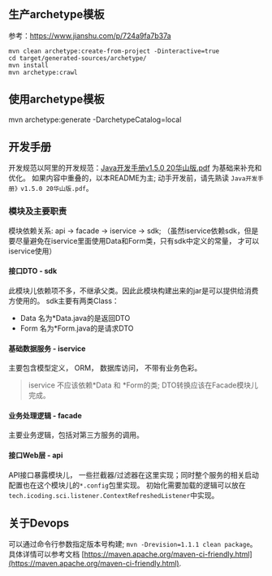 ## 生产archetype模板
参考：https://www.jianshu.com/p/724a9fa7b37a
```
mvn clean archetype:create-from-project -Dinteractive=true
cd target/generated-sources/archetype/
mvn install
mvn archetype:crawl
```

## 使用archetype模板
mvn archetype:generate -DarchetypeCatalog=local



## 开发手册
开发规范以阿里的开发规范：[Java开发手册v1.5.0 20华山版.pdf](http://tech.jiu-shu.com/Work-Related/Java-v1.5.0.pdf) 为基础来补充和优化。 
如果内容中重叠的，以本README为主; 动手开发前，请先熟读 `Java开发手册》v1.5.0 20华山版.pdf`。

### 模块及主要职责
模块依赖关系: api -> facade -> iservice -> sdk; 
（虽然iservice依赖sdk，但是要尽量避免在iservice里面使用Data和Form类，只有sdk中定义的常量， 才可以iservice使用）

#### 接口DTO - sdk
此模块儿依赖项不多，不继承父类。因此此模块构建出来的jar是可以提供给消费方使用的。 sdk主要有两类Class：
- Data  名为*Data.java的是返回DTO
- Form  名为*Form.java的是请求DTO

#### 基础数据服务 - iservice
主要包含模型定义， ORM， 数据库访问， 不带有业务色彩。
> iservice 不应该依赖*Data 和 *Form的类; DTO转换应该在Facade模块儿完成。 

#### 业务处理逻辑 - facade
主要业务逻辑，包括对第三方服务的调用。 

#### 接口Web层 - api
API接口暴露模块儿， 一些拦截器/过滤器在这里实现；同时整个服务的相关启动配置也在这个模块儿的`*.config`包里实现。
初始化需要加载的逻辑可以放在`tech.icoding.sci.listener.ContextRefreshedListener`中实现。



## 关于Devops
可以通过命令行参数指定版本号构建; `mvn -Drevision=1.1.1 clean package`。 具体详情可以参考文档 [https://maven.apache.org/maven-ci-friendly.html](https://maven.apache.org/maven-ci-friendly.html). 





